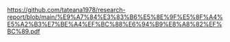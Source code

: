 
https://github.com/tateana1978/research-report/blob/main/%E9%A7%84%E3%83%B6%E5%8E%9F%E5%8F%A4%E5%A2%B3%E7%BE%A4%EF%BC%88%E6%94%B9%E8%A8%82%EF%BC%89.pdf
